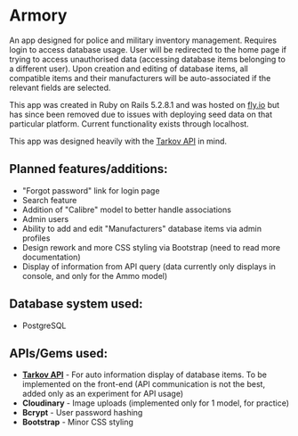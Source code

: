 # Armory

An app designed for police and military inventory management. Requires login to access database usage. User will be redirected to the home page if trying to access unauthorised data (accessing database items belonging to a different user). Upon creation and editing of database items, all compatible items and their manufacturers will be auto-associated if the relevant fields are selected.

This app was created in Ruby on Rails 5.2.8.1 and was hosted on [fly.io](https://fly.io/) but has since been removed due to issues with deploying seed data on that particular platform. Current functionality exists through localhost.

This app was designed heavily with the [Tarkov API](https://tarkov.dev/api/) in mind.

## Planned features/additions:

- "Forgot password" link for login page
- Search feature
- Addition of "Calibre" model to better handle associations
- Admin users
- Ability to add and edit "Manufacturers" database items via admin profiles
- Design rework and more CSS styling via Bootstrap (need to read more documentation)
- Display of information from API query (data currently only displays in console, and only for the Ammo model)

## Database system used:

- PostgreSQL

## APIs/Gems used:

- **[Tarkov API](https://tarkov.dev/api/)** - For auto information display of database items. To be implemented on the front-end (API communication is not the best, added only as an experiment for API usage)
- **Cloudinary** - Image uploads (implemented only for 1 model, for practice)
- **Bcrypt** - User password hashing
- **Bootstrap** - Minor CSS styling